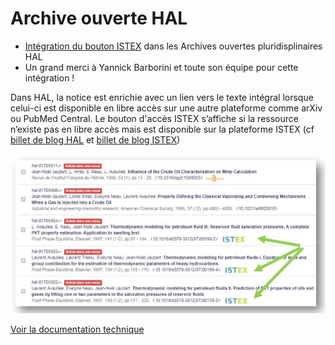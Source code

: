 # Archive ouverte HAL

* [Intégration du bouton ISTEX](https://doc.istex.fr/users/integration/ent-web/#bouton-istex-integre) dans les Archives ouvertes pluridisplinaires HAL
* Un grand merci à Yannick Barborini et toute son équipe pour cette intégration !

Dans HAL, la notice est enrichie avec un lien vers le texte intégral lorsque celui-ci est disponible en libre accès sur une autre plateforme comme arXiv ou PubMed Central. Le bouton d'accès ISTEX s’affiche si la ressource n’existe pas en libre accès mais est disponible sur la plateforme ISTEX \(cf [billet de blog HAL](https://www.ccsd.cnrs.fr/2018/02/faciliter-acces-au-texte-integral-en-signalant-les-ressources-en-libre-acces/) et [billet de blog ISTEX](http://blog.istex.fr/une-nouvelle-integration-du-bouton-istex-hal/)\)

[![interrogationhal](../../.gitbook/assets/istexhal1.JPG)](https://hal.archives-ouvertes.fr/hal-01705904)

[Voir la documentation technique](https://doc.istex.fr/users/integration/ent-web/#bouton-istex-integre)

